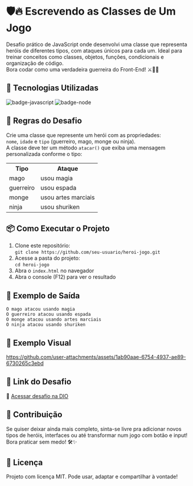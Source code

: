<h1>🛡️🔥 Escrevendo as Classes de Um Jogo </h1>

<p>
Desafio prático de JavaScript onde desenvolvi uma classe que representa heróis de diferentes tipos, com ataques únicos para cada um.
Ideal para treinar conceitos como classes, objetos, funções, condicionais e organização de código. <br> Bora codar como uma verdadeira guerreira do Front-End! ⚔️👩‍💻
</p>

<h2>🚀 Tecnologias Utilizadas</h2>
<p>
  <img src="https://img.shields.io/badge/JavaScript-F7DF1E?style=for-the-badge&logo=javascript&logoColor=black" alt="badge-javascript"/>
  <img src="https://img.shields.io/badge/Node.js-339933?style=for-the-badge&logo=nodedotjs&logoColor=white" alt="badge-node"/>
</p>

<h2>📌 Regras do Desafio</h2>
<p>
Crie uma classe que represente um herói com as propriedades:<br>
<code>nome</code>, <code>idade</code> e <code>tipo</code> (guerreiro, mago, monge ou ninja).<br>
A classe deve ter um método <code>atacar()</code> que exiba uma mensagem personalizada conforme o tipo:
</p>

<table>
  <tr><th>Tipo</th><th>Ataque</th></tr>
  <tr><td>mago</td><td>usou magia</td></tr>
  <tr><td>guerreiro</td><td>usou espada</td></tr>
  <tr><td>monge</td><td>usou artes marciais</td></tr>
  <tr><td>ninja</td><td>usou shuriken</td></tr>
</table>

<h2>📦 Como Executar o Projeto</h2>
<ol>
  <li>Clone este repositório: <br><code>git clone https://github.com/seu-usuario/heroi-jogo.git</code></li>
  <li>Acesse a pasta do projeto: <br><code>cd heroi-jogo</code></li>
  <li>Abra o <code>index.html</code> no navegador</li>
  <li>Abra o console (F12) para ver o resultado</li>
</ol>

<h2>🧾 Exemplo de Saída</h2>
<pre><code>O mago atacou usando magia
O guerreiro atacou usando espada
O monge atacou usando artes marciais
O ninja atacou usando shuriken</code></pre>

<h2>📸 Exemplo Visual</h2>
<p>

https://github.com/user-attachments/assets/1ab90aae-6754-4937-ae89-6730265c3ebd

</p>


<h2>🔗 Link do Desafio</h2>
<p>
📍 <a href="https://web.dio.me" target="_blank">Acessar desafio na DIO</a>
</p>

<h2>🤝 Contribuição</h2>
<p>
Se quiser deixar ainda mais completo, sinta-se livre pra adicionar novos tipos de heróis, interfaces ou até transformar num jogo com botão e input! Bora praticar sem medo! 🛠️✨
</p>

<h2>📜 Licença</h2>
<p>
Projeto com licença MIT. Pode usar, adaptar e compartilhar à vontade!
</p>
